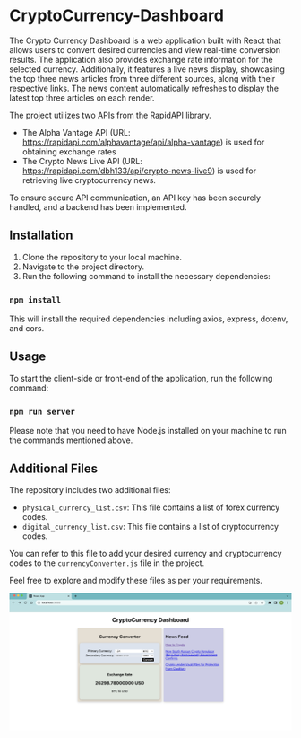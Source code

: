 # CryptoCurrency-Dashboard

The Crypto Currency Dashboard is a web application built with React that allows users to convert desired currencies and view real-time conversion results. The application also provides exchange rate information for the selected currency. Additionally, it features a live news display, showcasing the top three news articles from three different sources, along with their respective links. The news content automatically refreshes to display the latest top three articles on each render.

The project utilizes two APIs from the RapidAPI library. 
- The Alpha Vantage API (URL: https://rapidapi.com/alphavantage/api/alpha-vantage) is used for obtaining exchange rates
- The Crypto News Live API (URL: https://rapidapi.com/dbh133/api/crypto-news-live9) is used for retrieving live cryptocurrency news.

To ensure secure API communication, an API key has been securely handled, and a backend has been implemented.

## Installation

1. Clone the repository to your local machine.
2. Navigate to the project directory.
3. Run the following command to install the necessary dependencies:

### `npm install`

This will install the required dependencies including axios, express, dotenv, and cors.

## Usage

To start the client-side or front-end of the application, run the following command:

### `npm run server`

Please note that you need to have Node.js installed on your machine to run the commands mentioned above.

## Additional Files

The repository includes two additional files:

- `physical_currency_list.csv`: This file contains a list of forex currency codes. 
- `digital_currency_list.csv`: This file contains a list of cryptocurrency codes.

You can refer to this file to add your desired currency and cryptocurrency codes to the `currencyConverter.js` file in the project.

Feel free to explore and modify these files as per your requirements.

![dashboard.png](dashboard.png)

